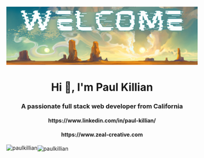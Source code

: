 ![Planet Arcadia(1).png](https://github.com/PaulKillian/PaulKillian/blob/main/Planet%20Arcadia%20(1).png)

<h1 align="center">Hi 👋, I'm Paul Killian</h1>
<h3 align="center">A passionate full stack web developer from California</h3>
<h4 align="center">https://www.linkedin.com/in/paul-killian/</h4>
<h4 align="center">https://www.zeal-creative.com</h4>

<p><img align="left" src="https://github-readme-stats.vercel.app/api/top-langs/?username=paulkillian&layout=compact" alt="paulkillian" /></p>

<p><img align="center" src="https://github-readme-stats.vercel.app/api?username=paulkillian&show_icons=true" alt="paulkillian" /></p>
